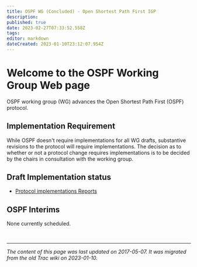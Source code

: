 ```yaml
---
title: OSPF WG (Concluded) - Open Shortest Path First IGP
description: 
published: true
date: 2023-02-27T07:33:52.558Z
tags: 
editor: markdown
dateCreated: 2023-01-10T23:12:07.954Z
---
```


# Welcome to the OSPF Working Group Web page
OSPF working group (WG) advances the Open Shortest Path First (OSPF) protocol.

## Implementation Requirement
While OSPF doesn't require implementations for all WG drafts, substantive revisions to the protocol will require implementations. The decision as to whether or not a protocol change requires implementations is to be decided by the chairs in consultation with the working group.

## Draft Implementation status
- [Protocol implementations Reports](/group/ospf/ProtocolImplementationReports)
## OSPF Interims
None currently scheduled.

&nbsp;
&nbsp;
&nbsp;

---

*The content of this page was last updated on 2017-05-07. It was migrated from the old Trac wiki on 2023-01-10.*